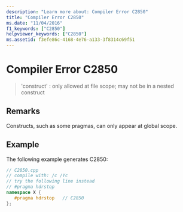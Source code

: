 ```yaml
---
description: "Learn more about: Compiler Error C2850"
title: "Compiler Error C2850"
ms.date: "11/04/2016"
f1_keywords: ["C2850"]
helpviewer_keywords: ["C2850"]
ms.assetid: f3efe86c-4168-4e76-a133-3f8314c69f51
---
```

# Compiler Error C2850

> 'construct' : only allowed at file scope; may not be in a nested construct

## Remarks

Constructs, such as some pragmas, can only appear at global scope.

## Example

The following example generates C2850:

```cpp
// C2850.cpp
// compile with: /c /Yc
// try the following line instead
// #pragma hdrstop
namespace X {
   #pragma hdrstop   // C2850
};
```

